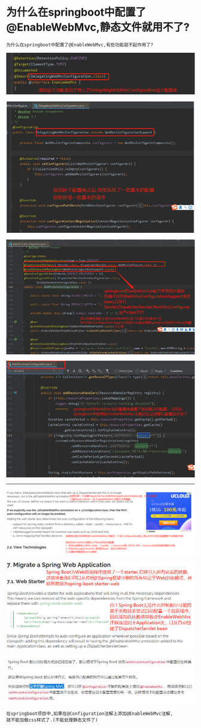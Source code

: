 # 为什么在springboot中配置了@EnableWebMvc,静态文件就用不了?

    为什么在springboot中配置了@EnableWebMvc,有些功能就不起作用了?

![](../pics/EnableWebMvc对于springboot的副作用01.png)

![](../pics/EnableWebMvc对于springboot的副作用02.png)

![](../pics/EnableWebMvc对于springboot的副作用03.png)

![](../pics/EnableWebMvc对于springboot的副作用04.png)

---

![](../pics/spring-boot-web-start的作用.png)

![](../pics/从Spring迁移到SpringBoot-web-start.png)

![](../pics/SpringBoot如何完全控制SpringMVC.png)

    在springboot项目中,如果在@Configuration注解上添加@EnableWebMvc注解,
    就不能加载css样式了.(不能处理静态文件了)
